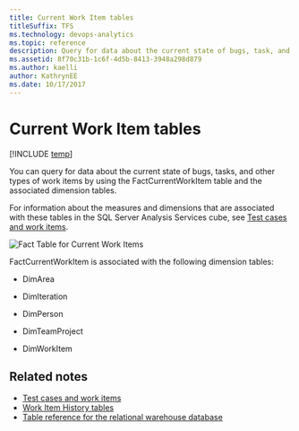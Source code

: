 ```yaml
---
title: Current Work Item tables
titleSuffix: TFS
ms.technology: devops-analytics
ms.topic: reference
description: Query for data about the current state of bugs, task, and other type of work items
ms.assetid: 8f70c31b-1c6f-4d5b-8413-3948a298d879
ms.author: kaelli
author: KathrynEE
ms.date: 10/17/2017
---
```


# Current Work Item tables

[!INCLUDE [temp](../includes/tfs-report-platform-version.md)]

You can query for data about the current state of bugs, tasks, and other types of work items by using the FactCurrentWorkItem table and the associated dimension tables.

For information about the measures and dimensions that are associated with these tables in the SQL Server Analysis Services cube, see [Test cases and work items](perspective-test-analyze-report-work.md).

![Fact Table for Current Work Items](media/teamproj_currentworkitem.png "TeamProj_CurrentWorkItem")

FactCurrentWorkItem is associated with the following dimension tables:

- DimArea

- DimIteration

- DimPerson

- DimTeamProject

- DimWorkItem

## Related notes

- [Test cases and work items](perspective-test-analyze-report-work.md)
- [Work Item History tables](work-item-history-tables.md)
- [Table reference for the relational warehouse database](table-reference-relational-warehouse-database.md)
